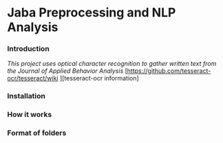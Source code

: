 # Jaba Preprocessing and NLP Analysis
### Introduction

*This project uses optical character recognition to gather written text from the Journal of Applied Behavior Analysis*
[https://github.com/tesseract-ocr/tesseract/wiki ][tesseract-ocr information]

### Installation


### How it works



### Format of folders
